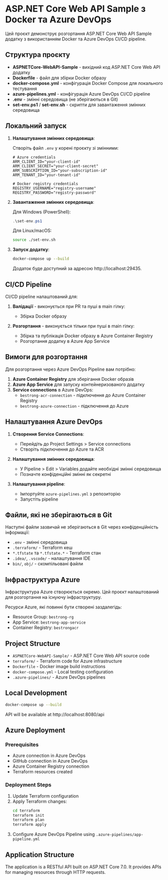 # ASP.NET Core Web API Sample з Docker та Azure DevOps

Цей проєкт демонструє розгортання ASP.NET Core Web API Sample додатку з використанням Docker та Azure DevOps CI/CD pipeline.

## Структура проєкту

- **ASPNETCore-WebAPI-Sample** - вихідний код ASP.NET Core Web API додатку
- **Dockerfile** - файл для збірки Docker образу
- **docker-compose.yml** - конфігурація Docker Compose для локального тестування
- **azure-pipelines.yml** - конфігурація Azure DevOps CI/CD pipeline
- **.env** - змінні середовища (не зберігаються в Git)
- **set-env.ps1** / **set-env.sh** - скрипти для завантаження змінних середовища

## Локальний запуск

1. **Налаштування змінних середовища**:

   Створіть файл `.env` у корені проєкту зі змінними:
   ```
   # Azure credentials
   ARM_CLIENT_ID="your-client-id"
   ARM_CLIENT_SECRET="your-client-secret"
   ARM_SUBSCRIPTION_ID="your-subscription-id"
   ARM_TENANT_ID="your-tenant-id"
   
   # Docker registry credentials
   REGISTRY_USERNAME="registry-username"
   REGISTRY_PASSWORD="registry-password"
   ```

2. **Завантаження змінних середовища**:

   Для Windows (PowerShell):
   ```powershell
   .\set-env.ps1
   ```

   Для Linux/macOS:
   ```bash
   source ./set-env.sh
   ```

3. **Запуск додатку**:
   ```bash
   docker-compose up --build
   ```

   Додаток буде доступний за адресою http://localhost:29435.

## CI/CD Pipeline

CI/CD pipeline налаштований для:

1. **Валідації** - виконується при PR та пуші в main гілку:
   - Збірка Docker образу

2. **Розгортання** - виконується тільки при пуші в main гілку:
   - Збірка та публікація Docker образу в Azure Container Registry
   - Розгортання додатку в Azure App Service

## Вимоги для розгортання

Для розгортання через Azure DevOps Pipeline вам потрібно:

1. **Azure Container Registry** для зберігання Docker образів
2. **Azure App Service** для запуску контейнеризованого додатку
3. **Service connections** в Azure DevOps:
   - `bestrong-acr-connection` - підключення до Azure Container Registry
   - `bestrong-azure-connection` - підключення до Azure

## Налаштування Azure DevOps

1. **Створення Service Connections**:
   - Перейдіть до Project Settings > Service connections
   - Створіть підключення до Azure та ACR

2. **Налаштування змінних середовища**:
   - У Pipeline > Edit > Variables додайте необхідні змінні середовища
   - Позначте конфіденційні змінні як секретні

3. **Налаштування pipeline**:
   - Імпортуйте `azure-pipelines.yml` з репозиторію
   - Запустіть pipeline

## Файли, які не зберігаються в Git

Наступні файли зазвичай не зберігаються в Git через конфіденційність інформації:

- `.env` - змінні середовища
- `.terraform/` - Terraform кеш
- `*.tfstate` та `*.tfstate.*` - Terraform стан
- `.idea/`, `.vscode/` - налаштування IDE
- `bin/`, `obj/` - скомпільовані файли

## Інфраструктура Azure

Інфраструктура Azure створюється окремо. Цей проєкт налаштований для розгортання на існуючу інфраструктуру.

Ресурси Azure, які повинні бути створені заздалегідь:
- Resource Group: `bestrong-rg`
- App Service: `bestrong-app-service`
- Container Registry: `bestrongacr`

## Project Structure

- `ASPNETCore-WebAPI-Sample/` - ASP.NET Core Web API source code
- `terraform/` - Terraform code for Azure infrastructure
- `Dockerfile` - Docker image build instructions
- `docker-compose.yml` - Local testing configuration
- `.azure-pipelines/` - Azure DevOps pipelines

## Local Development

```bash
docker-compose up --build
```

API will be available at http://localhost:8080/api

## Azure Deployment

### Prerequisites
- Azure connection in Azure DevOps
- GitHub connection in Azure DevOps
- Azure Container Registry connection
- Terraform resources created

### Deployment Steps

1. Update Terraform configuration
2. Apply Terraform changes:
   ```bash
   cd terraform
   terraform init
   terraform plan
   terraform apply
   ```
3. Configure Azure DevOps Pipeline using `.azure-pipelines/app-pipeline.yml`

## Application Structure

The application is a RESTful API built on ASP.NET Core 7.0. It provides APIs for managing resources through HTTP requests. 